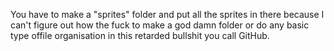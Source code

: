 You have to make a "sprites" folder and put all the sprites in there because I can't figure out how the fuck
to make a god damn folder or do any basic type offile organisation in this retarded bullshit you call GitHub.
